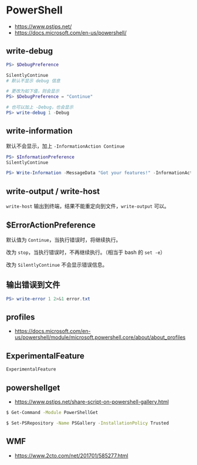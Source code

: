 # PowerShell

* https://www.pstips.net/
* https://docs.microsoft.com/en-us/powershell/

## write-debug

```powershell
PS> $DebugPreference

SilentlyContinue
# 默认不显示 debug 信息

# 更改为如下值，则会显示
PS> $DebugPreference = "Continue"

# 也可以加上 -Debug，也会显示
PS> write-debug 1 -Debug
```

## write-information

默认不会显示，加上 `-InformationAction Continue`

```powershell
PS> $InformationPreference
SilentlyContinue

PS> Write-Information -MessageData "Got your features!" -InformationAction Continue
```

## write-output / write-host

`write-host` 输出到终端，结果不能重定向到文件，`write-output` 可以。

## $ErrorActionPreference

默认值为 `Continue`，当执行错误时，将继续执行。

改为 `stop`，当执行错误时，不再继续执行。（相当于 bash 的 `set -e`）

改为 `SilentlyContinue` 不会显示错误信息。

## 输出错误到文件

```powershell
PS> write-error 1 2>&1 error.txt
```

## profiles

* https://docs.microsoft.com/en-us/powershell/module/microsoft.powershell.core/about/about_profiles

## ExperimentalFeature

```powershell
ExperimentalFeature
```

## powershellget

* https://www.pstips.net/share-script-on-powershell-gallery.html

```bash
$ Get-Command -Module PowerShellGet

$ Set-PSRepository -Name PSGallery -InstallationPolicy Trusted
```

## WMF

* https://www.2cto.com/net/201701/585277.html
